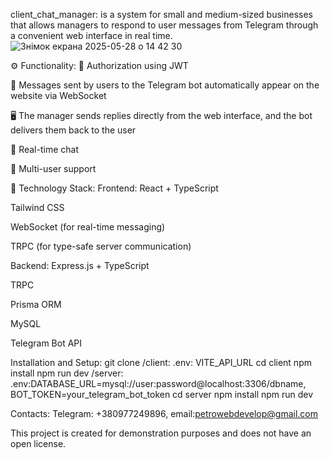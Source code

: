 client_chat_manager: is a system for small and medium-sized businesses that allows managers to respond to user messages from Telegram through a convenient web interface in real time. 
<img width="![2025-05-28 14 56 13](https://github.com/user-attachments/assets/f8d96fd1-72af-4487-b4e4-0ce5946abb24)
1678" alt="Знімок екрана 2025-05-28 о 14 42 30" src="https://github.com/user-attachments/assets/e5d057fc-7f9f-4951-a093-5a841f5aa278" />

⚙️ Functionality:
🔐 Authorization using JWT

💬 Messages sent by users to the Telegram bot automatically appear on the website via WebSocket

🖥️ The manager sends replies directly from the web interface, and the bot delivers them back to the user

🔄 Real-time chat

👥 Multi-user support

🧰 Technology Stack:
Frontend:
React + TypeScript

Tailwind CSS

WebSocket (for real-time messaging)

TRPC (for type-safe server communication)

Backend:
Express.js + TypeScript

TRPC

Prisma ORM

MySQL

Telegram Bot API 

Installation and Setup:
git clone 
/client: .env: VITE_API_URL 
cd client
npm install
npm run dev
/server: .env:DATABASE_URL=mysql://user:password@localhost:3306/dbname, BOT_TOKEN=your_telegram_bot_token
cd server
npm install
npm run dev


Contacts: Telegram: +380977249896, email:petrowebdevelop@gmail.com

This project is created for demonstration purposes and does not have an open license.


